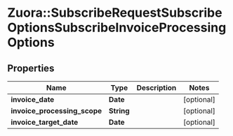 # Zuora::SubscribeRequestSubscribeOptionsSubscribeInvoiceProcessingOptions

## Properties
Name | Type | Description | Notes
------------ | ------------- | ------------- | -------------
**invoice_date** | **Date** |  | [optional] 
**invoice_processing_scope** | **String** |  | [optional] 
**invoice_target_date** | **Date** |  | [optional] 


